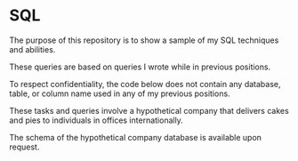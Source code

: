 # SQL

The purpose of this repository is to show a sample of my SQL techniques and abilities.

These queries are based on queries I wrote while in previous positions. 

To respect confidentiality, the code below does not contain any database, table, or column name used in any of my previous positions.

These tasks and queries involve a hypothetical company that delivers cakes and pies to individuals in offices internationally.

The schema of the hypothetical company database is available upon request.
